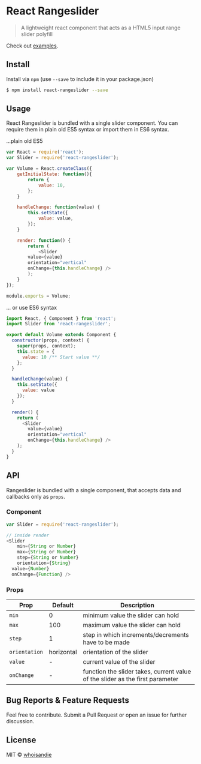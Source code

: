 # React Rangeslider
> A lightweight react component that acts as a HTML5 input range slider polyfill

Check out [examples](https://github.com/whoisandie/react-rangeslider).

## Install
Install via `npm` (use `--save` to include it in your package.json)

```bash
$ npm install react-rangeslider --save
```

## Usage

React Rangeslider is bundled with a single slider component. You can require them in plain old ES5 syntax or import them in ES6 syntax.

...plain old ES5

```js
var React = require('react');
var Slider = require('react-rangeslider');

var Volume = React.createClass({
	getInitialState: function(){
		return {
			value: 10,
		};
	}

	handleChange: function(value) {
		this.setState({
			value: value,
		});
	}

	render: function() {
		return (
			<Slider
        value={value}
        orientation="vertical"
        onChange={this.handleChange} />
		);
	}
});

module.exports = Volume;
```

... or use ES6 syntax

```js
import React, { Component } from 'react';
import Slider from 'react-rangeslider';

export default Volume extends Component {
  constructor(props, context) {
    super(props, context);
    this.state = {
      value: 10 /** Start value **/
    };
  }

  handleChange(value) {
    this.setState({
      value: value
    });
  }

  render() {
    return (
      <Slider
        value={value}
        orientation="vertical"
        onChange={this.handleChange} />
    );
  }
}
```

## API
Rangeslider is bundled with a single component, that accepts data and callbacks only as `props`.

### Component

```js
var Slider = require('react-rangeslider');

// inside render
<Slider
	min={String or Number}
	max={String or Number}
	step={String or Number}
	orientation={String}
  value={Number}
  onChange={Function} />
```

### Props

Prop   	 			 |  Default      |  Description
---------   	 |  -------      |  -----------
`min`     		 |  0				   	 |  minimum value the slider can hold
`max`    			 |  100				   |  maximum value the slider can hold
`step` 				 |  1          	 |  step in which increments/decrements have to be made
`orientation`  |  horizontal   |  orientation of the slider
`value`  			 |  -            |  current value of the slider
`onChange`  	 |  -            |  function the slider takes, current value of the slider as the first parameter


## Bug Reports & Feature Requests
Feel free to contribute. Submit a Pull Request or open an issue for further discussion.

## License
MIT &copy; [whoisandie](http://whoisandie.com)
